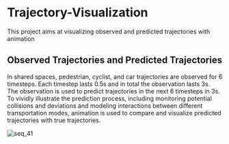 # Trajectory-Visualization
This project aims at visualizing observed and predicted trajectories with animation

## Observed Trajectories and Predicted Trajectories
In shared spaces, pedestrian, cyclist, and car trajectories are observed for 6 timesteps. Each timestep lasts 0.5s and in total the observation lasts 3s. The observation is used to predict trajectories in the next 6 timesteps in 3s. To vividly illustrate the prediction process, including monitoring potential collisions and deviations and modeling interactions between different transportation modes, animation is used to compare and visualize predicted trajectories with true trajectories. 

![seq_41](https://user-images.githubusercontent.com/17293837/30251856-725980b2-9668-11e7-8072-11e249fb77d2.gif)
